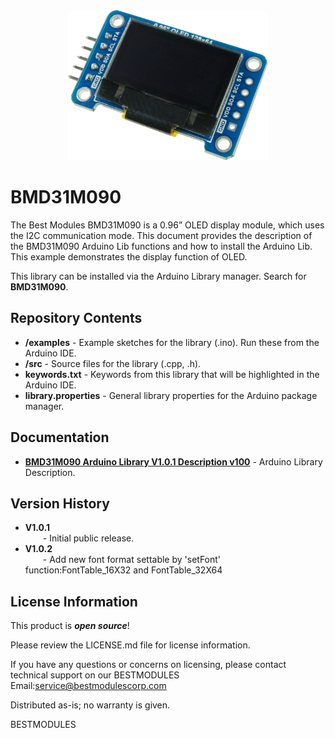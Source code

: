 <div align=center>
<img src="https://github.com/BestModules-Libraries/img/blob/main/BMD31M090_V1.0.png" width="320" height="240"> 
</div> 

BMD31M090 
===========================================================

The Best Modules BMD31M090 is a 0.96” OLED display module, which uses the I2C communication mode. This document provides the description of the BMD31M090 Arduino Lib functions and how to install the Arduino Lib. This example demonstrates the display function of OLED.

This library can be installed via the Arduino Library manager. Search for **BMD31M090**. 

Repository Contents
-------------------

* **/examples** - Example sketches for the library (.ino). Run these from the Arduino IDE. 
* **/src** - Source files for the library (.cpp, .h).
* **keywords.txt** - Keywords from this library that will be highlighted in the Arduino IDE. 
* **library.properties** - General library properties for the Arduino package manager. 

Documentation 
-------------------

* **[BMD31M090 Arduino Library V1.0.1 Description v100]( https://www.bestmodulescorp.com/bmd31m090.html#tab-product2 )** - Arduino Library Description.

Version History  
-------------------

* **V1.0.1**  
&emsp;&emsp;- Initial public release.
* **V1.0.2**  
&emsp;&emsp;- Add new font format settable by 'setFont' function:FontTable_16X32 and FontTable_32X64

License Information
-------------------

This product is _**open source**_! 

Please review the LICENSE.md file for license information. 

If you have any questions or concerns on licensing, please contact technical support on our BESTMODULES Email:service@bestmodulescorp.com

Distributed as-is; no warranty is given.

BESTMODULES
